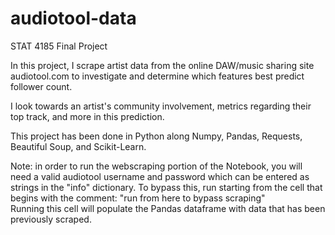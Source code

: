# audiotool-data
STAT 4185 Final Project

In this project, I scrape artist data from the online DAW/music sharing site audiotool.com to investigate and determine which features best predict follower count.

I look towards an artist's community involvement, metrics regarding their top track, and more in this prediction.

This project has been done in Python along Numpy, Pandas, Requests, Beautiful Soup, and Scikit-Learn.

Note: in order to run the webscraping portion of the Notebook, you will need a valid audiotool username and password which can be entered as strings in the "info" dictionary. To bypass this, run starting from the cell that begins with the comment: "run from here to bypass scraping"\
Running this cell will populate the Pandas dataframe with data that has been previously scraped.
